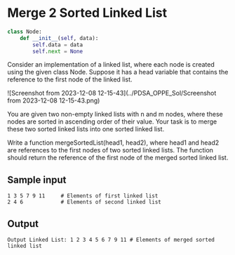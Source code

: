 # Merge 2 Sorted Linked List

```python
class Node:
    def __init__(self, data):
        self.data = data
        self.next = None
```

Consider an implementation of a linked list, where each node is created using the given class Node. Suppose it has a head variable that contains the reference to the first node of the linked list.

![Screenshot from 2023-12-08 12-15-43](../PDSA_OPPE_Sol/Screenshot from 2023-12-08 12-15-43.png)

You are given two non-empty linked lists with n and m nodes, where these nodes are sorted in ascending order of their value. Your task is to merge these two sorted linked lists into one sorted linked list.

Write a function mergeSortedList(head1, head2), where head1 and head2 are references to the first nodes of two sorted linked lists. The function should return the reference of the first node of the merged sorted linked list.

## Sample input
```
1 3 5 7 9 11     # Elements of first linked list
2 4 6            # Elements of second linked list
```

## Output
```
Output Linked List: 1 2 3 4 5 6 7 9 11 # Elements of merged sorted linked list
```